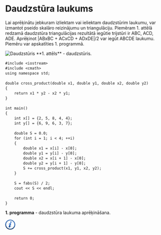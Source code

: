# Daudzstūra laukums

Lai aprēķinātu jebkuram izliektam vai ieliektam daudzstūrim laukumu, var izmantot pseido skalāro reizinājumu un triangulāciju. Piemēram 1. attēlā redzamā daudzstūra triangulācijas rezultātā iegūtie trijstūri ir ABC, ACD, ADE. Aprēķinot |ABxBC + ACxCD + ADxDE|/2 var iegūt ABCDE laukumu. Piemēru var apskatīties 1. programmā.

<img alt="Daudzstūris" src="/media/theory/polygon_field.png"/>
**1. attēls** - daudzstūris.

```
#include <iostream>
#include <cmath>
using namespace std;

double cross_product(double x1, double y1, double x2, double y2)
{
    return x1 * y2 - x2 * y1;
}

int main()
{
    int x[] = {2, 5, 8, 4, 4};
    int y[] = {6, 9, 6, 3, 7};

    double S = 0.0;
    for (int i = 1; i < 4; ++i)
    {
        double x1 = x[i] - x[0];
        double y1 = y[i] - y[0];
        double x2 = x[i + 1] - x[0];
        double y2 = y[i + 1] - y[0];
        S += cross_product(x1, y1, x2, y2);
    }

    S = fabs(S) / 2;
    cout << S << endl;

    return 0;
}
```

**1. programma** - daudzstūra laukuma aprēķināšana.

<a href="http://community.topcoder.com/tc?module=Static&d1=tutorials&d2=geometry1" target="_blank">![Vairāk informācija](/media/theory/information.png)</a>